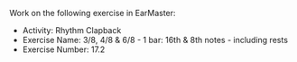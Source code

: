Work on the following exercise in EarMaster:
- Activity: Rhythm Clapback
- Exercise Name: 3/8, 4/8 & 6/8 - 1 bar: 16th & 8th notes - including rests
- Exercise Number: 17.2

